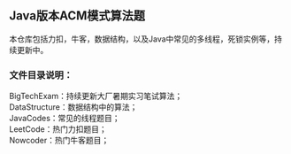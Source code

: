 <h2>Java版本ACM模式算法题</h2>
本仓库包括力扣，牛客，数据结构，以及Java中常见的多线程，死锁实例等，持续更新中。<br>
<h3>文件目录说明：</h3>
BigTechExam：持续更新大厂暑期实习笔试算法；<br>
DataStructure：数据结构中的算法；<br>
JavaCodes：常见的线程题目；<br>
LeetCode：热门力扣题目；<br>
Nowcoder：热门牛客题目；<br>
